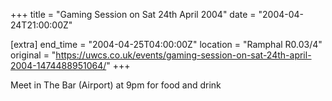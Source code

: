 +++
title = "Gaming Session on Sat 24th April 2004"
date = "2004-04-24T21:00:00Z"

[extra]
end_time = "2004-04-25T04:00:00Z"
location = "Ramphal R0.03/4"
original = "https://uwcs.co.uk/events/gaming-session-on-sat-24th-april-2004-1474488951064/"
+++

Meet in The Bar (Airport) at 9pm for food and drink

